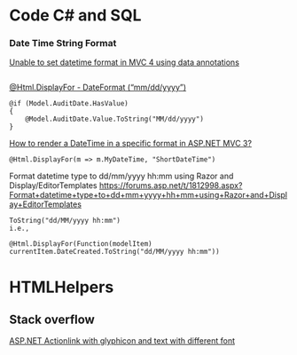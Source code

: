 # Code C# and SQL

### Date Time String Format

[Unable to set datetime format in MVC 4 using data annotations](http://stackoverflow.com/questions/12109007/unable-to-set-datetime-format-in-mvc-4-using-data-annotations)
```

```


[@Html.DisplayFor - DateFormat (“mm/dd/yyyy”)](http://stackoverflow.com/questions/28114874/html-displayfor-dateformat-mm-dd-yyyy)

```
@if (Model.AuditDate.HasValue)
{
    @Model.AuditDate.Value.ToString("MM/dd/yyyy")
}
```

[How to render a DateTime in a specific format in ASP.NET MVC 3?](http://stackoverflow.com/questions/6001654/how-to-render-a-datetime-in-a-specific-format-in-asp-net-mvc-3)
```
@Html.DisplayFor(m => m.MyDateTime, "ShortDateTime")
```
Format datetime type to dd/mm/yyyy hh:mm using Razor and Display/EditorTemplates
https://forums.asp.net/t/1812998.aspx?Format+datetime+type+to+dd+mm+yyyy+hh+mm+using+Razor+and+Display+EditorTemplates

```
ToString("dd/MM/yyyy hh:mm")
i.e.,

@Html.DisplayFor(Function(modelItem) currentItem.DateCreated.ToString("dd/MM/yyyy hh:mm"))
```

# HTMLHelpers

## Stack overflow

[ASP.NET Actionlink with glyphicon and text with different font](http://stackoverflow.com/questions/26174013/asp-net-actionlink-with-glyphicon-and-text-with-different-font)
